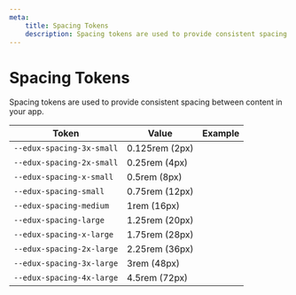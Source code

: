 ```yaml
---
meta:
    title: Spacing Tokens
    description: Spacing tokens are used to provide consistent spacing between content in your app.
---
```


# Spacing Tokens

Spacing tokens are used to provide consistent spacing between content in your app.

| Token                     | Value          | Example                                                                                                             |
| ------------------------- | -------------- | ------------------------------------------------------------------------------------------------------------------- |
| `--edux-spacing-3x-small` | 0.125rem (2px) | <div class="spacing-demo" style="width: var(--edux-spacing-3x-small); height: var(--edux-spacing-3x-small);"></div> |
| `--edux-spacing-2x-small` | 0.25rem (4px)  | <div class="spacing-demo" style="width: var(--edux-spacing-2x-small); height: var(--edux-spacing-2x-small);"></div> |
| `--edux-spacing-x-small`  | 0.5rem (8px)   | <div class="spacing-demo" style="width: var(--edux-spacing-x-small); height: var(--edux-spacing-x-small);"></div>   |
| `--edux-spacing-small`    | 0.75rem (12px) | <div class="spacing-demo" style="width: var(--edux-spacing-small); height: var(--edux-spacing-small);"></div>       |
| `--edux-spacing-medium`   | 1rem (16px)    | <div class="spacing-demo" style="width: var(--edux-spacing-medium); height: var(--edux-spacing-medium);"></div>     |
| `--edux-spacing-large`    | 1.25rem (20px) | <div class="spacing-demo" style="width: var(--edux-spacing-large); height: var(--edux-spacing-large);"></div>       |
| `--edux-spacing-x-large`  | 1.75rem (28px) | <div class="spacing-demo" style="width: var(--edux-spacing-x-large); height: var(--edux-spacing-x-large);"></div>   |
| `--edux-spacing-2x-large` | 2.25rem (36px) | <div class="spacing-demo" style="width: var(--edux-spacing-2x-large); height: var(--edux-spacing-2x-large);"></div> |
| `--edux-spacing-3x-large` | 3rem (48px)    | <div class="spacing-demo" style="width: var(--edux-spacing-3x-large); height: var(--edux-spacing-3x-large);"></div> |
| `--edux-spacing-4x-large` | 4.5rem (72px)  | <div class="spacing-demo" style="width: var(--edux-spacing-4x-large); height: var(--edux-spacing-4x-large);"></div> |
